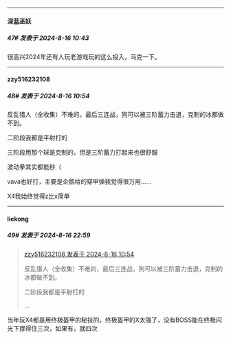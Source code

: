 ﻿
*****

####  深蓝巫妖  
##### 47#       发表于 2024-8-16 10:43

很高兴2024年还有人玩老游戏玩的这么投入，马克一下。


*****

####  zzy516232108  
##### 48#       发表于 2024-8-16 10:54

反乱猎人（全收集）不难的，最后三连战，狗可以被三阶蓄力击退，克制的冰都做不到。

二阶段我都是平射打的

三阶段用那个球是克制的，但是三阶蓄力打起来也很舒服

波动拳其实都能秒（

vava也好打，主要是企鹅给的穿甲弹我觉得很万用……

X4我始终觉得z比x简单


*****

####  liekong  
##### 49#       发表于 2024-8-16 22:59

<blockquote><a href="httphttps://bbs.saraba1st.com/2b/forum.php?mod=redirect&amp;goto=findpost&amp;pid=65908639&amp;ptid=2190030" target="_blank">zzy516232108 发表于 2024-8-16 10:54</a>

反乱猎人（全收集）不难的，最后三连战，狗可以被三阶蓄力击退，克制的冰都做不到。

二阶段我都是平射打的

 ...</blockquote>
当年玩X4都是用终极盔甲的秘技的，终极盔甲的X太强了，没有BOSS能在终极闪光下撑得住三次，如果有，就四次

